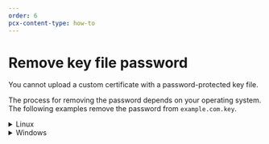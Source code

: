 ```yaml
---
order: 6
pcx-content-type: how-to
---
```


# Remove key file password

You cannot upload a custom certificate with a password-protected key file.

The process for removing the password depends on your operating system. The following examples remove the password from `example.com.key`.

<details>
<summary>Linux</summary>
<div>

1. Open a command console.
1. Navigate to the directory containing the `example.com.key` file.
1. Copy the original key.

   ```sh
   $ cp example.com.key temp.key
   ```

1. Run the following command (if using an ECDSA certificate, replace `rsa` with `ec`).

   ```sh
   $ openssl rsa -in temp.key -out example.com.key
   ```

1. When prompted in the console window, enter the original key password.
1. [Upload the file contents](../uploading#upload-a-custom-certificate) to Cloudflare.

</div>
</details>

<details>
<summary>Windows</summary>
<div>

1. Go to https://indy.fulgan.com/SSL/ and download the latest version of OpenSSL for your x86 or x86_64 operating system.
1. Open the `.zip` file and extract it.
1. Click **openssl.exe**.
1. In the command window that appears, run:

   ```sh
   $ rsa -in C:\Path\To\example.com.key -out key.pem
   ```

1. Enter the original key password when prompted by the **openssl.exe** command window.
1. [Upload](../uploading#upload-a-custom-certificate) the contents of the `key.pem` file to Cloudflare.

</div>
</details>
